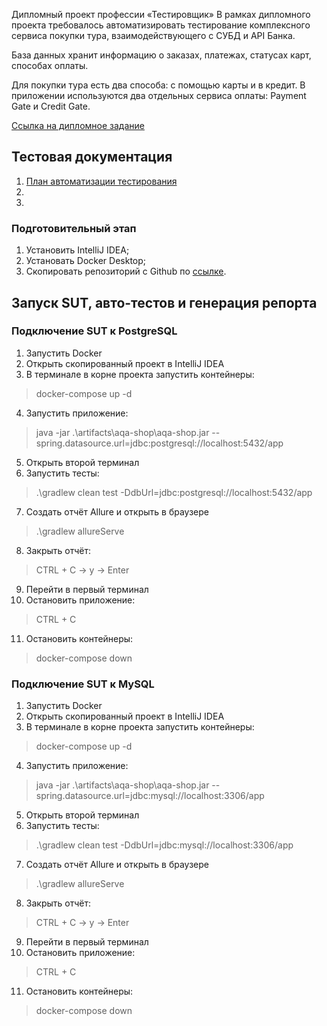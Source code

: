 Дипломный проект профессии «Тестировщик»
В рамках дипломного проекта требовалось автоматизировать тестирование комплексного сервиса покупки тура, взаимодействующего с СУБД и API Банка.

База данных хранит информацию о заказах, платежах, статусах карт, способах оплаты.

Для покупки тура есть два способа: с помощью карты и в кредит. В приложении используются два отдельных сервиса оплаты: Payment Gate и Credit Gate.

[Ссылка на дипломное задание](https://github.com/netology-code/qa-diploma?tab=readme-ov-file)

## Тестовая документация
1. [План автоматизации тестирования](https://github.com/Andrei763/Diplom/blob/main/documents/Plan.md) 
2.
3.
### Подготовительный этап
1. Установить IntelliJ IDEA;
2. Установать Docker Desktop;
3. Скопировать репозиторий с Github по [ссылке](https://github.com/Andrei763/Diplom).

## Запуск SUT, авто-тестов и генерация репорта
### Подключение SUT к PostgreSQL
1. Запустить Docker
2. Открыть скопированный проект в IntelliJ IDEA
3. В терминале в корне проекта запустить контейнеры:
 > docker-compose up -d
4. Запустить приложение:
> java -jar .\artifacts\aqa-shop\aqa-shop.jar --spring.datasource.url=jdbc:postgresql://localhost:5432/app
5. Открыть второй терминал
6. Запустить тесты:
> .\gradlew clean test -DdbUrl=jdbc:postgresql://localhost:5432/app
7. Создать отчёт Allure и открыть в браузере
> .\gradlew allureServe
8. Закрыть отчёт:
> CTRL + C -> y -> Enter
9. Перейти в первый терминал
10. Остановить приложение:
> CTRL + C
11. Остановить контейнеры:
> docker-compose down
### Подключение SUT к MySQL
1. Запустить Docker
2. Открыть скопированный проект в IntelliJ IDEA
3. В терминале в корне проекта запустить контейнеры:
 > docker-compose up -d
4. Запустить приложение:
> java -jar .\artifacts\aqa-shop\aqa-shop.jar --spring.datasource.url=jdbc:mysql://localhost:3306/app
5. Открыть второй терминал
6. Запустить тесты:
> .\gradlew clean test -DdbUrl=jdbc:mysql://localhost:3306/app
7. Создать отчёт Allure и открыть в браузере
> .\gradlew allureServe
8. Закрыть отчёт:
> CTRL + C -> y -> Enter
9. Перейти в первый терминал
10. Остановить приложение:
> CTRL + C
11. Остановить контейнеры:
> docker-compose down
